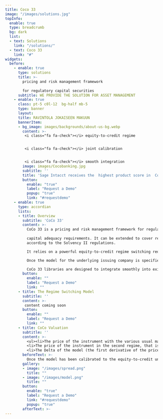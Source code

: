 ```yaml
---
title: Coco 33
image: "/images/solutions.jpg"
topInfo:
  enable: true
  type: breadcrumb
  bg: dark
  list:
  - text: Solutions
    link: "/solutions/"
  - text: Coco 33
    link: "#"
widgets:
  before:
    - enable: true
      type: solutions
      title: >-
        pricing and risk management framework    
        
        for regulatory capital securities
      subtitle: WE PROVIDE THE SOLUTION FOR ASSET MANAGEMENT
    - enable: true
      class: pt-5 c0l-12  bg-half mb-5
      type: banner
      layout: 
      title: RAVINTOLA JOKAISEEN MAKUUN
      bannerItem:
      - bg_image: images/backgrounds/about-us-bg.webp
        content: >-
         <i class="fa fa-check"></i> equity-to-credit regime    


         <i class="fa fa-check"></i> joint calibration    


         <i class="fa fa-check"></i> smooth integration        
        image: images/Cocobanking.jpg
        subtitle: ''
        title: 'Sage Intacct receives the  highest product score in  Core Financials'
        button:
          enable: "true"
          label: "Request a Demo"
          popup: "true"
          link: "#requestdemo"
    - enable: true
      type: accordian
      lists:
      - title: Overview
        subtitle: 'CoCo 33'
        content: >-
          CoCo 33 is a pricing and risk management framework for regulatory capital securities issued by banks following the Basel III  
          
          capital adequacy requirements. It can be extended to cover regulatory capital securities issued by insurance companies 
          according to the Solvency II regulations.    

          It relies on a powerful equity-to-credit regime switching reduced form model with stochastic bail-in intensities and stochastic credit to analyse AT1 CoCo bonds, perpetual non-cumulative preferred shares and Tier 2 bonds issued by banks. The regime switching model is jointly calibrated on the market quotes of all relevant securities related to the issuing bank such as credit default swaps, options and bonds, on top of the regulatory instruments themselves. Joint calibration allows for consistent pricing and leads to meaningful hedge ratios and risk parameters.    

          Once the model for the underlying issuing company is specified, either through calibration or manually, it can be used to evaluate the regulatory securities, to produce hedge ratios or risk parameters, or to analyse various risk scenarios. The product includes a database of terms and conditions and a technology to  serialize and store either the model parameters or the entire environment used in the calibration.    

          CoCo 33 libraries are designed to integrate smoothly into existing risk management or front office systems. Excel add-ins offer an intuitive way to deploy the solution on a desk. A simple and intuitive Excel based utility is provided to test the various functionalities of the product.
        button:
          enable: ""
          label: "Request a Demo" 
          link: ""
      - title: The Regime Switching Model
        subtitle: ''
        content: >-
         content coming soon
        button:
          enable: ""
          label: "Request a Demo" 
          link: ""
      - title: CoCo Valuation
        subtitle: ''
        content: >-
          <ul><li>The price of the instrument with the various usual market conventions (clean or dirty, as a percentage of nominal).</li> <li>The price of the instrument assuming that it is called by the isuer at the next call date.</li>
          <li>The price of the instrument in the second regime, that is if a credit downgrade were to occur instantly.</li>
          <li>The Delta of the model (the first derivative of the price of the instrument with respect to the price of the stock of the underlying issuing  company). It is meaningful for CoCos which convert into equity upon trigger of the bail-in.</li><li>The yield to maturity in case of a T2 bond with finite maturity.</li><li>The yield to next call for a perpetual AT1 bond or a perpetual preferred share.</li><li>The optimal joint hedge ratios on the underlying and a CDS.</li></ul>
        beforeText: >-
          Once the model has been calibrated to the equity-to-credit universe, CoCo 33 proposes numerous functionalities to analyse the regulatory securities. CoCo 33 currently provides the following outputs for a given capital regulatory instrument:
        gallery:
        - image: "/images/spread.png"
          title: ""
        - image: "/images/model.png"
          title: ""
        button:
          enable: "true"
          label: "Request a Demo"
          link: "#requestdemo"
          popup: "true"
        afterText: >-
---
```

